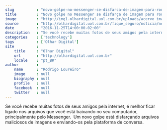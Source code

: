 ```yaml
---
slug          : "novo-golpe-no-messenger-se-disfarca-de-imagem-para-roubar-dados-do-usuario"
title         : "Novo golpe no Messenger se disfarça de imagem para roubar dados do usuário"
image         : "http://img1.olhardigital.uol.com.br/uploads/acervo_imagens/2016/11/20161125134910_660_420.jpg"
source        : "http://olhardigital.uol.com.br/fique_seguro/noticia/novo-golpe-no-messenger-se-disfarca-de-imagem-para-roubar-dados-do-usuario/64200"
date          : "2016-11-25T14:00:00-02:00"
description   : "Se você recebe muitas fotos de seus amigos pela internet, é melhor ficar ligado nos arquivos que você está baixando no seu computador, principalmente pelo Messenger.  Um novo golpe está disfarçando arquivos maliciosos de imagens e enviando-os pela plataforma de conversa."
categories    : ['technology']
tags          : ['Olhar Digital']
site          :
    title     : "Olhar Digital"
    url       : "http://olhardigital.uol.com.br"
    locale    : "pt_BR"
author        :
    name      : "Rodrigo Loureiro"
    image     : null
    biography : null
    profile   : null
    facebook  : null
    twitter   : null
---
```


Se você recebe muitas fotos de seus amigos pela internet, é melhor ficar ligado nos arquivos que você está baixando no seu computador, principalmente pelo Messenger.  Um novo golpe está disfarçando arquivos maliciosos de imagens e enviando-os pela plataforma de conversa.
